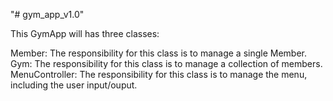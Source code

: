 "# gym_app_v1.0" 

This GymApp will has three classes:

Member: The responsibility for this class is to manage a single Member.
Gym: The responsibility for this class is to manage a collection of members.
MenuController: The responsibility for this class is to manage the menu, including the user input/ouput.


